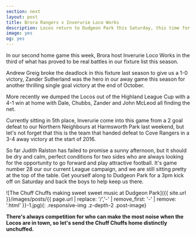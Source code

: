 ```yaml
---
section: next
layout: post
title: Brora Rangers v Inverurie Loco Works
description: Locos return to Dudgeon Park this Saturday, this time for their League game. 7 games left, and Brora can't afford to drop points here.
image: yes
og: yes
---
```

In our second home game this week, Brora host Inverurie Loco Works in the third of what has proved to be real battles in our fixture list this season.

Andrew Greig broke the deadlock in this fixture last season to give us a 1-0 victory, Zander Sutherland was the hero in our away game this season for another thrilling single goal victory at the end of October.

More recently we dumped the Locos out of the Highland League Cup with a 4-1 win at home with Dale, Chubbs, Zander and John McLeod all finding the net.

Currently sitting in 5th place, Inverurie come into this game from a 2 goal defeat to our Northern Neighbours at Harmsworth Park last weekend, but let's not forget that this is the team that handed defeat to Cove Rangers in a 3-4 away victory at the start of 2016.

So far Judith Ralston has failed to promise a sunny afternoon, but it should be dry and calm, perfect conditions for two sides who are always looking for the opportunity to go forward and play attractive football. It's game number 28 our our current League campaign, and we are still sitting pretty at the top of the table. Get yourself along to Dudgeon Park for a 3pm kick off on Saturday and back the boys to help keep us there.

![The Chuff Chuffs making sweet sweet music at Dudgeon Park]({{ site.url }}/images/posts/{{ page.url | replace: '/','-' | remove_first: '-' | remove: '.html' }}-1.jpg){: .responsive-img .z-depth-2 .post-image}

**There's always competition for who can make the most noise when the Locos are in town, so let's send the Chuff Chuffs home distinctly unchuffed.**